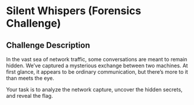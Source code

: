 # Silent Whispers (Forensics Challenge)

## Challenge Description
In the vast sea of network traffic, some conversations are meant to remain hidden. We’ve captured a mysterious exchange between two machines. At first glance, it appears to be ordinary communication, but there’s more to it than meets the eye.

Your task is to analyze the network capture, uncover the hidden secrets, and reveal the flag.
